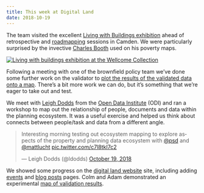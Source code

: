 ```yaml
---
title: This week at Digital Land
date: 2018-10-19
---
```


The team visited the excellent [Living with Buildings exhibition](https://wellcomecollection.org/exhibitions/Wk4sPSQAACcANwrX) ahead of retrospective and [roadmapping](http://www.jamiearnold.com/blog/2014/07/22/seven-questions-to-build-a-roadmap) sessions in Camden. We were particularly surprised by the invective [Charles Booth](https://en.wikipedia.org/wiki/Charles_Booth_(social_reformer)) used on his poverty maps.

<a data-flickr-embed="true"  href="https://www.flickr.com/photos/psd/45382997651/in/datetaken/" title="Living with buildings exhibition at the Wellcome Collection"><img src="https://live.staticflickr.com/1940/45382997651_ff3756a2a2_k.jpg" alt="Living with buildings exhibition at the Wellcome Collection"></a>

Following a meeting with one of the brownfield policy team we’ve done some further work on the validator to [plot the results of the validated data onto a map](https://digital-land.github.io/brownfield-sites/results/map/). There’s a bit more work we can do, but it’s something that we’re eager to take out and test.

We meet with [Leigh Dodds](https://twitter.com/ldodds) from the [Open Data Institute](https://theodi.org/) (ODI) and ran a workshop to map out the relationship of people, documents and data within the planning ecosystem. It was a useful exercise and helped us think about connects between people/task and data from a different angle.

<blockquote class="twitter-tweet"><p lang="en" dir="ltr">Interesting morning testing out ecosystem mapping to explore aspects of the property and planning data ecosystem with <a href="https://twitter.com/psd?ref_src=twsrc%5Etfw">@psd</a> and <a href="https://twitter.com/mattlucht?ref_src=twsrc%5Etfw">@mattlucht</a> <a href="https://t.co/c7l8tkI7c2">pic.twitter.com/c7l8tkI7c2</a></p>&mdash; Leigh Dodds (@ldodds) <a href="https://twitter.com/ldodds/status/1053250207566233600?ref_src=twsrc%5Etfw">October 19, 2018</a></blockquote> <script async src="https://platform.twitter.com/widgets.js" charset="utf-8"></script>

We showed some progress on the [digital land website](https://digital-land.github.io/) site, including adding [events](/event) and [blog posts](/blog-post) pages. Colm and Adam demonstrated an experimental [map of validation results](https://brownfield-sites-validator.cloudapps.digital/results/map).
